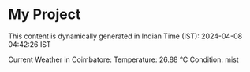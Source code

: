# My Project

This content is dynamically generated in Indian Time (IST): 2024-04-08 04:42:26 IST


Current Weather in Coimbatore:
Temperature: 26.88 °C
Condition: mist
